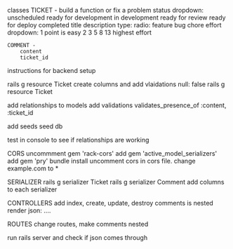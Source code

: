 classes 
    TICKET - build a function or fix a problem
        status 
            dropdown: 
                unscheduled
                ready for development
                in development
                ready for review 
                ready for deploy
                completed
        title 
        description
        type: 
            radio: 
                feature 
                bug 
                chore
        effort 
            dropdown: 
                1 point is easy 
                2
                3
                5
                8
                13 highest effort

    COMMENT - 
        content
        ticket_id

    


instructions for backend setup 

rails g resource Ticket create columns and add vlaidations    null: false 
rails g resource Ticket 

add relationships to models  add validations   validates_presence_of :content, :ticket_id


add seeds
seed db

test in console to see if relationships are working 

CORS 
uncommment gem 'rack-cors'
add gem 'active_model_serializers'
add gem 'pry'
bundle install 
uncomment cors in cors file. change example.com to *

SERIALIZER 
rails g serializer Ticket 
rails g serializer Comment 
add columns to each serializer 

CONTROLLERS 
add index, create, update, destroy
comments is nested 
render json: ....

ROUTES 
change routes, make comments nested 

run rails server and check if json comes through



